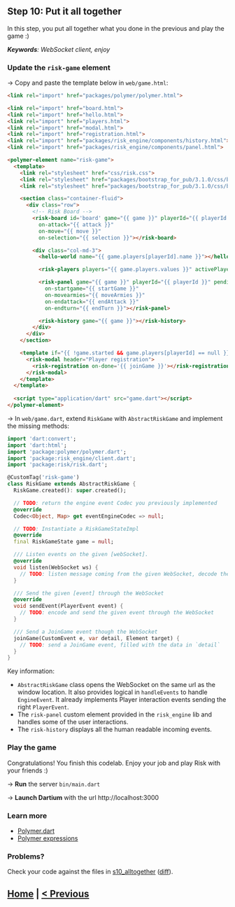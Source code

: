 ## Step 10: Put it all together

In this step, you put all together what you done in the previous and play the game :)

_**Keywords**: WebSocket client, enjoy_

### Update the `risk-game` element

&rarr; Copy and paste the template below in `web/game.html`:

```HTML
<link rel="import" href="packages/polymer/polymer.html">

<link rel="import" href="board.html">
<link rel="import" href="hello.html">
<link rel="import" href="players.html">
<link rel="import" href="modal.html">
<link rel="import" href="registration.html">
<link rel="import" href="packages/risk_engine/components/history.html">
<link rel="import" href="packages/risk_engine/components/panel.html">

<polymer-element name="risk-game">
  <template>
    <link rel="stylesheet" href="css/risk.css">
    <link rel="stylesheet" href="packages/bootstrap_for_pub/3.1.0/css/bootstrap.min.css">
    <link rel="stylesheet" href="packages/bootstrap_for_pub/3.1.0/css/bootstrap-theme.min.css">

    <section class="container-fluid">
      <div class="row">
        <!-- Risk Board -->
        <risk-board id='board' game="{{ game }}" playerId="{{ playerId }}" class="col-md-9"
          on-attack="{{ attack }}"
          on-move="{{ move }}"
          on-selection="{{ selection }}"></risk-board>

        <div class="col-md-3">
          <hello-world name="{{ game.players[playerId].name }}"></hello-world>

          <risk-players players="{{ game.players.values }}" activePlayerId="{{ game.activePlayerId }}" playersOrder="{{ game.playersOrder }}"></risk-players>

          <risk-panel game="{{ game }}" playerId="{{ playerId }}" pendingMove="{{ pendingMove }}"
            on-startgame="{{ startGame }}"
            on-movearmies="{{ moveArmies }}"
            on-endattack="{{ endAttack }}"
            on-endturn="{{ endTurn }}"></risk-panel>

          <risk-history game="{{ game }}"></risk-history>
        </div>
      </div>
    </section>

    <template if="{{ !game.started && game.players[playerId] == null }}">
      <risk-modal header="Player registration">
        <risk-registration on-done='{{ joinGame }}'></risk-registration>
      </risk-modal>
    </template>
  </template>
  
  <script type="application/dart" src="game.dart"></script>
</polymer-element>
```

&rarr; In `web/game.dart`, extend `RiskGame` with `AbstractRiskGame` and implement the missing methods:

```Dart
import 'dart:convert';
import 'dart:html';
import 'package:polymer/polymer.dart';
import 'package:risk_engine/client.dart';
import 'package:risk/risk.dart';

@CustomTag('risk-game')
class RiskGame extends AbstractRiskGame {
  RiskGame.created(): super.created();

  // TODO: return the engine event Codec you previously implemented
  @override
  Codec<Object, Map> get eventEngineCodec => null;

  // TODO: Instantiate a RiskGameStateImpl
  @override
  final RiskGameState game = null;

  /// Listen events on the given [webSocket].
  @override
  void listen(WebSocket ws) {
    // TODO: listen message coming from the given WebSocket, decode them and handle them with `handleEvents`
  }

  /// Send the given [event] through the WebSocket 
  @override
  void sendEvent(PlayerEvent event) {
    // TODO: encode and send the given event through the WebSocket
  }

  /// Send a JoinGame event though the WebSocket
  joinGame(CustomEvent e, var detail, Element target) {
    // TODO: send a JoinGame event, filled with the data in `detail`
  }
}
```

Key information:
* `AbstractRiskGame` class opens the WebSocket on the same url as the window location. It also provides logical in `handleEvents` to handle `EngineEvent`. It already implements Player interaction events sending the right `PlayerEvent`.
* The `risk-panel` custom element provided in the `risk_engine` lib and handles some of the user interactions.
* The `risk-history` displays all the human readable incoming events.

### Play the game

Congratulations!
You finish this codelab. Enjoy your job and play Risk with your friends :)

&rarr; **Run** the server `bin/main.dart`

&rarr; **Launch Dartium** with the url http://localhost:3000

### Learn more
 - [Polymer.dart](https://www.dartlang.org/polymer-dart/)
 - [Polymer expressions](https://pub.dartlang.org/packages/polymer_expressions)
 
### Problems?
Check your code against the files in [s10_alltogether](../samples/s10_alltogether) ([diff](../../../compare/s9_server...s10_alltogether)).

## [Home](../README.md#code-lab-polymerdart) | [< Previous](step-9.md#step-9-server-side)

